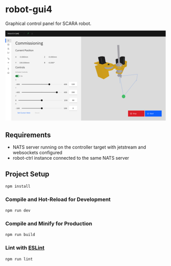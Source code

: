 # robot-gui4

Graphical control panel for SCARA robot.

![screenshot](https://github.com/thetooth/robot-gui/blob/master/pic.png?raw=true)

## Requirements

-   NATS server running on the controller target with jetstream and websockets configured
-   robot-ctrl instance connected to the same NATS server

## Project Setup

```sh
npm install
```

### Compile and Hot-Reload for Development

```sh
npm run dev
```

### Compile and Minify for Production

```sh
npm run build
```

### Lint with [ESLint](https://eslint.org/)

```sh
npm run lint
```

